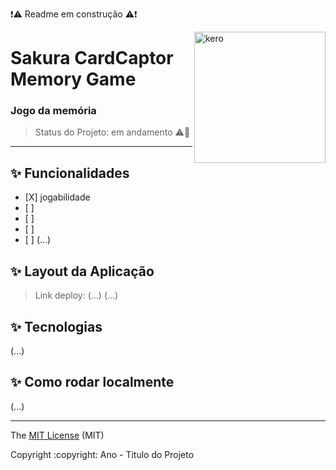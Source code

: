 :exclamation::warning: Readme em construção :warning::exclamation:

<img src="https://i.pinimg.com/originals/77/79/4c/77794ca1db8c88fd0cf706c06884fb76.gif" alt="kero" width="210px" align="right">

# Sakura CardCaptor Memory Game

### Jogo da memória

> Status do Projeto: em andamento :warning::dizzy:

<hr/>

## ✨ Funcionalidades

<ul>
  <li>[X] jogabilidade </li>
  <li>[ ] </li>
  <li>[ ] </li>
  <li>[ ] </li>
  <li>[ ] (...)</li>
</ul>
 
## ✨ Layout da Aplicação
  > Link deploy: (...)
(...)
  
## ✨ Tecnologias
(...)
  
## ✨ Como rodar localmente
(...)

<hr/>

<div align="left">
  <p>The <a href="#">MIT License</a> (MIT)</p>
  <p>Copyright :copyright: Ano - Titulo do Projeto</p>
</div>
